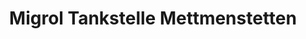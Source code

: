---
title: "Migrol Tankstelle Mettmenstetten"
url: /mettmenstetten/migrol-tankstelle-mettmenstetten/
shop: Allgemein
---